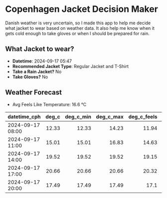 
# Copenhagen Jacket Decision Maker

Danish weather is very uncertain, so I made this app to help me decide what jacket to wear based on weather data. 
It also help me know when it gets cold enough to take gloves or when I should be prepared for rain.

## What Jacket to wear?

- **Datetime**: 2024-09-17 05:47
- **Recommended Jacket Type**: Regular Jacket and T-Shirt
- **Take a Rain Jacket?** No
- **Take Gloves?** No

## Weather Forecast
- Avg Feels Like Temperature: 16.6 °C

| datetime_cph     |   deg_c |   deg_c_min |   deg_c_max |   deg_c_feels | weather   | wind   | rain   |
|:-----------------|--------:|------------:|------------:|--------------:|:----------|:-------|:-------|
| 2024-09-17 08:00 |   12.33 |       12.33 |       14.23 |         11.94 | Clouds    | Low    | None   |
| 2024-09-17 11:00 |   15.01 |       15.01 |       16.83 |         14.63 | Clouds    | Low    | None   |
| 2024-09-17 14:00 |   19.52 |       19.52 |       19.52 |         19.15 | Clouds    | Low    | None   |
| 2024-09-17 17:00 |   20.66 |       20.66 |       20.66 |         20.32 | Clouds    | Low    | None   |
| 2024-09-17 20:00 |   17.49 |       17.49 |       17.49 |         17.1  | Clouds    | Low    | None   |
        